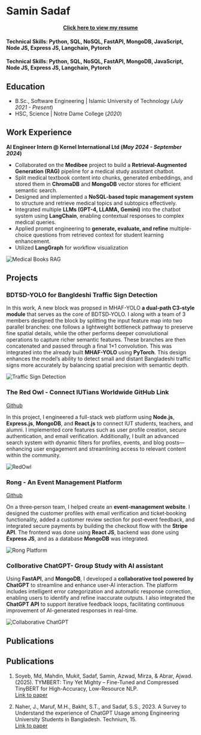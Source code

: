 # Samin Sadaf

<p align="center">
  <a href="/assets/resume.pdf" target="_blank">
        <strong>Click here to view my resume</strong>
  </a>
</p>

#### Technical Skills: Python, SQL, NoSQL, FastAPI, MongoDB, JavaScript, Node JS, Express JS, Langchain, Pytorch

#### Technical Skills: Python, SQL, NoSQL, FastAPI, MongoDB, JavaScript, Node JS, Express JS, Langchain, Pytorch

## Education			        		
- B.Sc., Software Engineering | Islamic University of Technology (_July 2021 - Present_)
- HSC,   Science              |         Notre Dame College               (_2020_)
  
## Work Experience
**AI Engineer Intern @ Kernel International Ltd (_May 2024 - September 2024_)**
- Collaborated on the **Medibee** project to build a **Retrieval-Augmented Generation (RAG)** pipeline for a medical study assistant chatbot.  
- Split medical textbook content into chunks, generated embeddings, and stored them in **ChromaDB** and **MongoDB** vector stores for efficient semantic search.  
- Designed and implemented a **NoSQL-based topic management system** to structure and retrieve medical topics and subtopics effectively.  
- Integrated multiple **LLMs (GPT-4, LLAMA, Gemini)** into the chatbot system using **LangChain**, enabling contextual responses to complex medical queries.  
- Applied prompt engineering to **generate, evaluate, and refine** multiple-choice questions from retrieved context for student learning enhancement.  
- Utilized **LangGraph** for workflow visualization   

![Medical Books RAG](/assets/img/Medibee_AI.png)

## Projects
### BDTSD-YOLO for Bangldeshi Traffic Sign Detection

In this work, A new block was propsed in MHAF-YOLO **a dual‑path C3‑style module** that serves as the core of BDTSD‑YOLO. I along with a team of 3 members designed the block by splitting the input feature map into two parallel branches: one follows a lightweight bottleneck pathway to preserve fine spatial details, while the other performs deeper convolutional operations to capture richer semantic features. These branches are then concatenated and passed through a final 1×1 convolution. This was integrated into the already built **MHAF-YOLO**  using **PyTorch**. This design enhances the model’s ability to detect small and distant Bangladeshi traffic signs more accurately by balancing spatial precision with semantic depth.


![Traffic Sign Detection](/assets/img/Traffic_Sign.png)

### The Red Owl - Connect IUTians Worldwide GitHub Link
[Github](https://github.com/Samin-Sadaf7/TheRedOwl.git)

In this project, I engineered a full-stack web platform using **Node.js**, **Express.js**, **MongoDB**, and **React.js** to connect IUT students, teachers, and alumni. I implemented core features such as user profile creation, secure authentication, and email verification. Additionally, I built an advanced search system with dynamic filters for profiles, events, and blog posts—enhancing user engagement and streamlining access to relevant content within the community.

![RedOwl](/assets/img/redowl.jpg)

### Rong - An Event Management Platform
[Github](https://github.com/Samin-Sadaf7/Rong---An-event-management-system.git)

On a three‑person team, I helped create an **event‑management website**. I designed the customer profiles with email verification and ticket‑booking functionality, added a customer review section for post‑event feedback, and integrated secure payments by building the checkout flow with the **Stripe API**. The frontend was done using **React JS**, backend was done using **Express JS**, and as a database **MongoDB** was integrated. 

![Rong Platform](/assets/img/rong.jpg)

### Collborative ChatGPT- Group Study with AI assistant

Using **FastAPI**, and **MongoDB**, I developed a **collaborative tool powered by ChatGPT** to streamline and enhance user‑AI interaction. The platform includes intelligent error categorization and automatic response correction, enabling users to identify and refine inaccurate outputs. I also integrated the **ChatGPT API** to support iterative feedback loops, facilitating continuous improvement of AI-generated responses in real-time.

![Collaborative ChatGPT](/assets/img/CollaborativeGPT.png)


## Publications
## Publications

1. Soyeb, Md, Mahdin, Mukit, Sadaf, Samin, Azwad, Mirza, & Abrar, Ajwad. (2025). TYMBERT: Tiny Yet Mighty – Fine-Tuned and Compressed TinyBERT for High-Accuracy, Low-Resource NLP.  
   [Link to paper](https://www.researchgate.net/publication/391627993_TYMBERT_Tiny_Yet_Mighty-_Fine-Tuned_and_Compressed_TinyBERT_for_High-Accuracy_Low-Resource_NLP) 

2. Naher, J., Maruf, M.H., Bakht, S.T., and Sadaf, S.S., 2023. A Survey to Understand the experience of ChatGPT Usage among Engineering University Students in Bangladesh. Technium, 15.  
   [Link to paper](https://www.academia.edu/download/117813765/3587.pdf)


